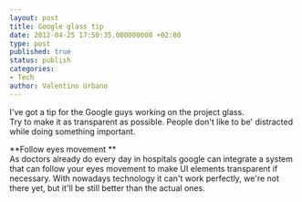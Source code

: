 ```yaml
---
layout: post
title: Google glass tip
date: 2012-04-25 17:50:35.000000000 +02:00
type: post
published: true
status: publish
categories:
- Tech
author: Valentino Urbano 
---
```


I've got a tip for the Google guys working on the project glass.  
Try to make it as transparent as possible. People don't like to be' distracted while doing something important.

**Follow eyes movement **  
As doctors already do every day in hospitals google can integrate a system that can follow your eyes movement to make UI elements transparent if necessary. With nowadays technology it can't work perfectly, we're not there yet, but it'll be still better than the actual ones.